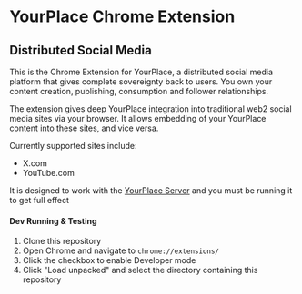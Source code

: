 # YourPlace Chrome Extension
## Distributed Social Media
This is the Chrome Extension for YourPlace, a distributed social media platform that gives complete sovereignty back to users. You own your content creation, publishing, consumption and follower relationships.

The extension gives deep YourPlace integration into traditional web2 social media sites via your browser. It allows embedding of your YourPlace content into these sites, and vice versa.

Currently supported sites include:
* X.com
* YouTube.com

It is designed to work with the [YourPlace Server](https://yourplace.network/download) and you must be running it to get full effect

#### Dev Running & Testing
1. Clone this repository
2. Open Chrome and navigate to `chrome://extensions/`
3. Click the checkbox to enable Developer mode
4. Click "Load unpacked" and select the directory containing this repository